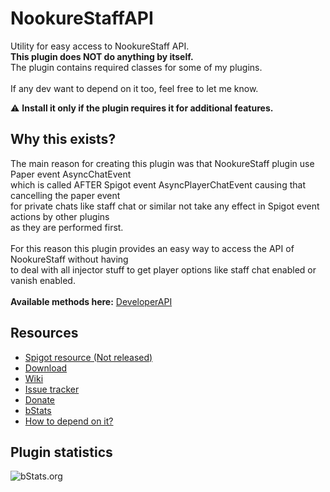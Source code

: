 # NookureStaffAPI
Utility for easy access to NookureStaff API.
\
**This plugin does NOT do anything by itself.**\
The plugin contains required classes for some of my plugins.\
\
If any dev want to depend on it too, feel free to let me know.

:warning: **Install it only if the plugin requires it for additional features.**

## Why this exists?
The main reason for creating this plugin was that NookureStaff plugin use Paper event AsyncChatEvent\
which is called AFTER Spigot event AsyncPlayerChatEvent causing that cancelling the paper event\
for private chats like staff chat or similar not take any effect in Spigot event actions by other plugins\
as they are performed first.\
\
For this reason this plugin provides an easy way to access the API of NookureStaff without having\
to deal with all injector stuff to get player options like staff chat enabled or vanish enabled.\
\
**Available methods here:** [DeveloperAPI](https://github.com/AlonsoAliaga/NookureStaffAPI/wiki)

## Resources
- [Spigot resource (Not released)](https://github.com/AlonsoAliaga/NookureStaffAPI/)
- [Download](https://github.com/AlonsoAliaga/NookureStaffAPI/releases)
- [Wiki](https://github.com/AlonsoAliaga/NookureStaffAPI/wiki)
- [Issue tracker](https://github.com/AlonsoAliaga/NookureStaffAPI/issues)
- [Donate](https://paypal.me/AlonsoAliaga)
- [bStats](https://bstats.org/plugin/bukkit/NookureStaffAPI/24958)
- [How to depend on it?](https://github.com/AlonsoAliaga/NookureStaffAPI/wiki/How-to-use)

## Plugin statistics
![bStats.org](https://bstats.org/signatures/bukkit/NookureStaffAPI.svg)